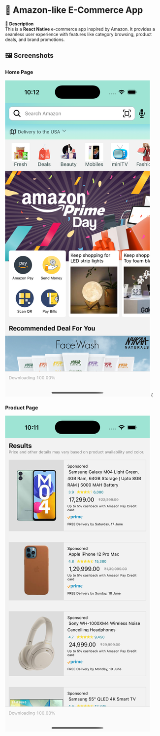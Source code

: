 # 🛒 Amazon-like E-Commerce App  
📌 **Description**  
This is a **React Native** e-commerce app inspired by Amazon. It provides a seamless user experience with features like category browsing, product deals, and brand promotions.


## 🖼️ Screenshots
### Home Page  
![Home Screen](../assets/homePage.jpeg) {

### Product Page  
![Product Screen](../assets/productPage.jpeg)

